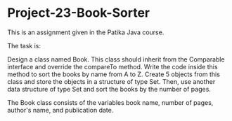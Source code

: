 # Project-23-Book-Sorter
This is an assignment given in the Patika Java course.


The task is:

Design a class named Book. This class should inherit from the Comparable interface and override the compareTo method. Write the code inside this method to sort the books by name from A to Z. Create 5 objects from this class and store the objects in a structure of type Set. Then, use another data structure of type Set and sort the books by the number of pages.

The Book class consists of the variables book name, number of pages, author's name, and publication date.